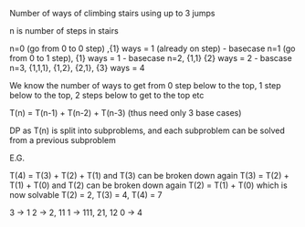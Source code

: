 Number of ways of climbing stairs using up to 3 jumps

n is number of steps in stairs

n=0 (go from 0 to 0 step) ,{1} ways = 1 (already on step) - basecase
n=1 (go from 0 to 1 step), {1} ways = 1  - basecase
n=2, {1,1} {2} ways = 2 - bascase
n=3, {1,1,1}, {1,2}, {2,1}, {3} ways = 4


We know the number of ways to get from 0 step below to the top, 1 step below to the top, 2 steps below to get to the 
top etc

T(n) = T(n-1) + T(n-2) + T(n-3) (thus need only 3 base cases)

DP as T(n) is split into subproblems, and each subproblem can be solved from a previous subproblem

E.G. 

T(4) = T(3) + T(2) + T(1)
and T(3) can be broken down again
T(3) = T(2) + T(1) + T(0)
and T(2) can be broken down again
T(2) = T(1) + T(0) 
which is now solvable
T(2) = 2, T(3) = 4, T(4) = 7

3 -> 1
2 -> 2, 11
1 -> 111, 21, 12
0 -> 4 